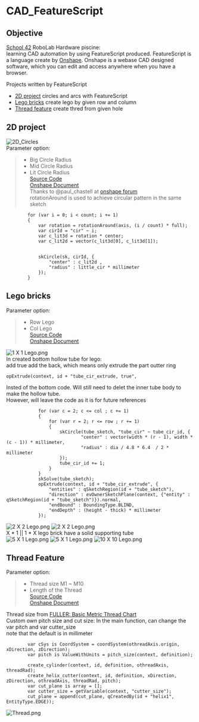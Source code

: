 # CAD_FeatureScript

## Objective
[School 42](https://www.42.us.org/) RoboLab Hardware piscine: \
learning CAD automation by using FeatureScript produced. FeatureScript is a language create by [Onshape](https://www.onshape.com/). Onshape is a webase CAD designed software, which you can edit and access anywhere when you have a browser.

Projects written by FeatureScript
* [2D project](#2D-project) circles and arcs with FeatureScript
* [Lego bricks](#Lego-bricks) create lego by given row and column
* [Thread feature](#Thread-Feature) create thred from given hole


## 2D project
![2D_Circles](/image/2D_Circles.png)\
Parameter option:
>   * Big Circle Radius
>   * Mid Circle Radius
>   * Lit Circle Radius\
[Source Code](https://github.com/JCTGY/onshape_CAD_FeatureScript/blob/master/2D_circles.fs)\
[Onshape Document](https://cad.onshape.com/documents/7bd52314a96f9a14b24e8ca8/w/290640dd845c1e9488e4008d/e/a40c1ed49153c80a4acac5b6)\
Thanks to @paul_chastell at [onshape forum](https://forum.onshape.com/discussion/11944/question-about-feature-script-sketch-merge-and-constrain-when-using-circular-pattern)\
rotationAround is used to achieve circular pattern in the same sketch
```
        for (var i = 0; i < count; i += 1)
        {
            var rotation = rotationAround(axis, (i / count) * full);
            var cirId = "cir" ~ i;
            var c_lit3d = rotation * center;
            var c_lit2d = vector(c_lit3d[0], c_lit3d[1]); 
    
            
            skCircle(sk, cirId, {
                "center" : c_lit2d ,
                "radius" : little_cir * millimeter
            });
        }
```

## Lego bricks
Parameter option:
>   * Row Lego
>   * Col Lego\
[Source Code](https://github.com/JCTGY/onshape_CAD_FeatureScript/blob/master/lego_bricks.fs)\
[Onshape Document](https://cad.onshape.com/documents/da6b009e9c013270aeae4cd8/w/05c0f5a10696f0c50747bc21/e/385ac05fe04a705f8d000c23)


![1 X 1 Lego.png](/image/1X1_Lego.png)\
In created bottom hollow tube for lego: \
add true add the back, which means only extrude the part outter ring
```
opExtrude(context, id + "tube_cir_extrude, true",
```
Insted of the bottom code. Will still need to delet the inner tube body to make the hollow tube.\
However, will leave the code as it is for future references
```
            for (var c = 2; c <= col ; c += 1)
            {
                for (var r = 2; r <= row ; r += 1)
                {
                    skCircle(tube_sketch, "tube_cir" ~ tube_cir_id, {
                            "center" : vector(width * (r - 1), width * (c - 1)) * millimeter,
                            "radius" : dia / 4.8 * 6.4  / 2 * millimeter
                    });
                    tube_cir_id += 1;
                }
            }
            skSolve(tube_sketch);
            opExtrude(context, id + "tube_cir_extrude", {
                "entities" : qSketchRegion(id + "tube_sketch"),
                "direction" : evOwnerSketchPlane(context, {"entity" : qSketchRegion(id + "tube_sketch")}).normal,
                "endBound" : BoundingType.BLIND,
                "endDepth" : (height - thick) * millimeter
            });
```

![2 X 2 Lego.png](/image/2X2_Lego.png)
![2 X 2 Lego.png](/image/2X2_Lego_Back.png)\
X * 1 || 1 * X lego brick have a solid supporting tube\
![5 X 1 Lego.png](/image/5X1_Lego.png)
![5 X 1 Lego.png](/image/5X1_Lego_Back.png)
![10 X 10 Lego.png](/image/10X10_Lego.png)

## Thread Feature
Parameter option:
>   * Thread size M1 ~ M10
>   * Length of the Thread\
[Source Code](https://github.com/JCTGY/onshape_CAD_FeatureScript/blob/master/lego_bricks.fs)\
[Onshape Document](https://cad.onshape.com/documents/fa2c2ec63e032fe923d391dc/w/6056dc84910a12dddbff2ca8/e/0c6dea32aea85828cc3f2808)

Thread size from [FULLER: Basic Metric Thread Chart](https://www.fullerfasteners.com/tech/basic-metric-thread-chart-m1-m100-2/)\
Custom own pitch size and cut size:
In the main function, can change the var pitch and var cutter_size\
note that the default is in millimeter
```
        var cSys is CoordSystem = coordSystem(othreadAxis.origin, xDirection, zDirection);
        var pitch is ValueWithUnits = pitch_size(context, definition);
        
        create_cylinder(context, id, definition, othreadAxis, threadRad);
        create_helix_cutter(context, id, definition, xDirection, zDirection, othreadAxis, threadRad, pitch);
        var cut_plane is array = [];
        var cutter_size = getVariable(context, "cutter_size");
        cut_plane = append(cut_plane, qCreatedBy(id + "helix1", EntityType.EDGE));
 ```
![Thread.png](/image/Thread.png)



